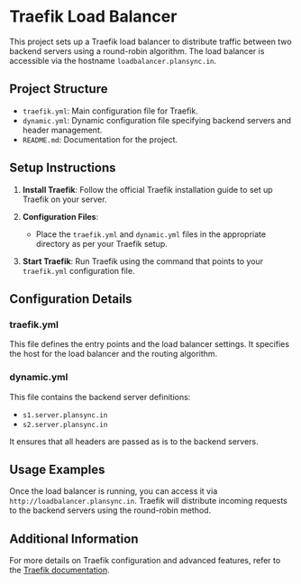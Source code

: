 # Traefik Load Balancer

This project sets up a Traefik load balancer to distribute traffic between two backend servers using a round-robin algorithm. The load balancer is accessible via the hostname `loadbalancer.plansync.in`.

## Project Structure

- `traefik.yml`: Main configuration file for Traefik.
- `dynamic.yml`: Dynamic configuration file specifying backend servers and header management.
- `README.md`: Documentation for the project.

## Setup Instructions

1. **Install Traefik**: Follow the official Traefik installation guide to set up Traefik on your server.

2. **Configuration Files**:
   - Place the `traefik.yml` and `dynamic.yml` files in the appropriate directory as per your Traefik setup.

3. **Start Traefik**: Run Traefik using the command that points to your `traefik.yml` configuration file.

## Configuration Details

### traefik.yml

This file defines the entry points and the load balancer settings. It specifies the host for the load balancer and the routing algorithm.

### dynamic.yml

This file contains the backend server definitions:
- `s1.server.plansync.in`
- `s2.server.plansync.in`

It ensures that all headers are passed as is to the backend servers.

## Usage Examples

Once the load balancer is running, you can access it via `http://loadbalancer.plansync.in`. Traefik will distribute incoming requests to the backend servers using the round-robin method.

## Additional Information

For more details on Traefik configuration and advanced features, refer to the [Traefik documentation](https://doc.traefik.io/traefik/).